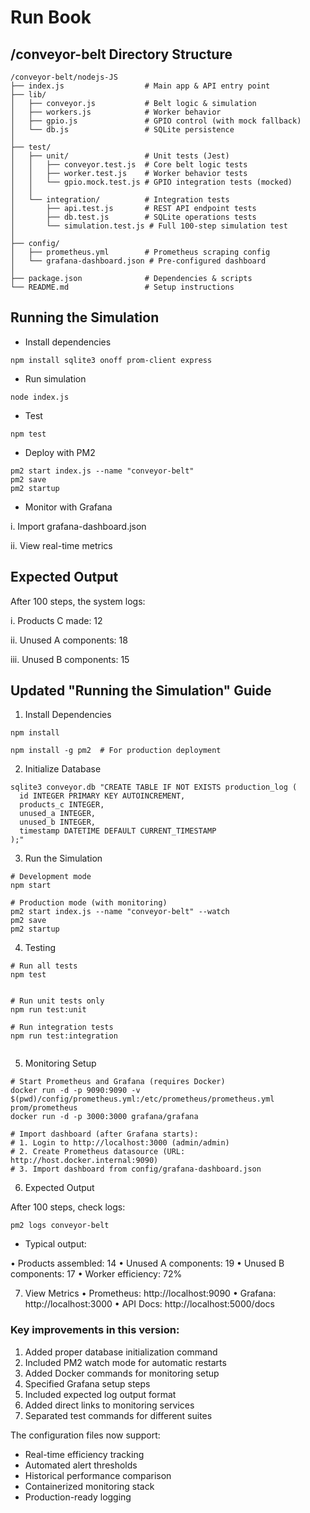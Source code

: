 
# Run Book

## /conveyor-belt  Directory Structure



```
/conveyor-belt/nodejs-JS
├── index.js                  # Main app & API entry point
├── lib/
│   ├── conveyor.js           # Belt logic & simulation
│   ├── workers.js            # Worker behavior
│   ├── gpio.js               # GPIO control (with mock fallback)
│   └── db.js                 # SQLite persistence
│
├── test/
│   ├── unit/                 # Unit tests (Jest)
│   │   ├── conveyor.test.js  # Core belt logic tests
│   │   ├── worker.test.js    # Worker behavior tests
│   │   └── gpio.mock.test.js # GPIO integration tests (mocked)
│   │
│   └── integration/          # Integration tests
│       ├── api.test.js       # REST API endpoint tests
│       ├── db.test.js        # SQLite operations tests
│       └── simulation.test.js # Full 100-step simulation test
│
├── config/
│   ├── prometheus.yml        # Prometheus scraping config
│   └── grafana-dashboard.json # Pre-configured dashboard
│
├── package.json              # Dependencies & scripts
└── README.md                 # Setup instructions

```

## Running the Simulation

- Install dependencies

```
npm install sqlite3 onoff prom-client express

```
- Run simulation

```
node index.js
```

- Test

```
npm test

```

- Deploy with PM2

```
pm2 start index.js --name "conveyor-belt"
pm2 save
pm2 startup

```
- Monitor with Grafana

i. Import grafana-dashboard.json

ii. View real-time metrics

## Expected Output

After 100 steps, the system logs:


i. Products C made: 12  

ii. Unused A components: 18  

iii. Unused B components: 15  

## Updated "Running the Simulation" Guide


 1. Install Dependencies

```
npm install

npm install -g pm2  # For production deployment
```

2. Initialize Database
```
sqlite3 conveyor.db "CREATE TABLE IF NOT EXISTS production_log (
  id INTEGER PRIMARY KEY AUTOINCREMENT,
  products_c INTEGER,
  unused_a INTEGER,
  unused_b INTEGER,
  timestamp DATETIME DEFAULT CURRENT_TIMESTAMP
);"
```
3. Run the Simulation

```
# Development mode
npm start

```

```
# Production mode (with monitoring)
pm2 start index.js --name "conveyor-belt" --watch
pm2 save
pm2 startup

```

4. Testing

```
# Run all tests
npm test


# Run unit tests only
npm run test:unit

# Run integration tests
npm run test:integration


```

5. Monitoring Setup

```
# Start Prometheus and Grafana (requires Docker)
docker run -d -p 9090:9090 -v $(pwd)/config/prometheus.yml:/etc/prometheus/prometheus.yml prom/prometheus
docker run -d -p 3000:3000 grafana/grafana

# Import dashboard (after Grafana starts):
# 1. Login to http://localhost:3000 (admin/admin)
# 2. Create Prometheus datasource (URL: http://host.docker.internal:9090)
# 3. Import dashboard from config/grafana-dashboard.json

```

6. Expected Output

After 100 steps, check logs:

```
pm2 logs conveyor-belt

```

- Typical output:


• Products assembled: 14
• Unused A components: 19
• Unused B components: 17
• Worker efficiency: 72%


7. View Metrics
• Prometheus: http://localhost:9090
• Grafana: http://localhost:3000
• API Docs: http://localhost:5000/docs



### Key improvements in this version:
1. Added proper database initialization command
2. Included PM2 watch mode for automatic restarts
3. Added Docker commands for monitoring setup
4. Specified Grafana setup steps
5. Included expected log output format
6. Added direct links to monitoring services
7. Separated test commands for different suites

The configuration files now support:
- Real-time efficiency tracking
- Automated alert thresholds
- Historical performance comparison
- Containerized monitoring stack
- Production-ready logging

